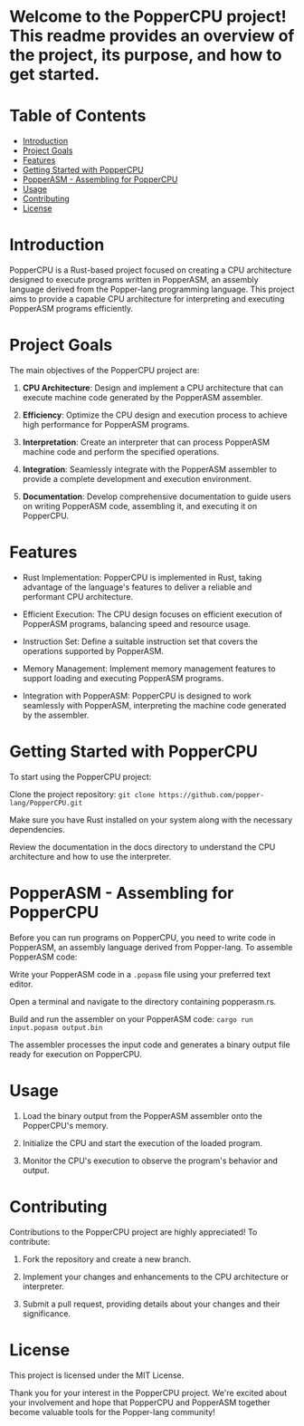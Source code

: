 # Welcome to the PopperCPU project! This readme provides an overview of the project, its purpose, and how to get started.

# Table of Contents
- [Introduction](#introduction)
- [Project Goals](#projects-goals)
- [Features](#features)
- [Getting Started with PopperCPU](#getting-started-with-popper-cpu)
- [PopperASM - Assembling for PopperCPU](#popperasm-assembling-for-poppercpu)
- [Usage](#usage)
- [Contributing](#contributing)
- [License](#license)
# Introduction
PopperCPU is a Rust-based project focused on creating a CPU architecture designed to execute programs written in PopperASM, an assembly language derived from the Popper-lang programming language. This project aims to provide a capable CPU architecture for interpreting and executing PopperASM programs efficiently.

# Project Goals
The main objectives of the PopperCPU project are:

1. **CPU Architecture**: Design and implement a CPU architecture that can execute machine code generated by the PopperASM assembler.

2. **Efficiency**: Optimize the CPU design and execution process to achieve high performance for PopperASM programs.

3. **Interpretation**: Create an interpreter that can process PopperASM machine code and perform the specified operations.

4. **Integration**: Seamlessly integrate with the PopperASM assembler to provide a complete development and execution environment.

5. **Documentation**: Develop comprehensive documentation to guide users on writing PopperASM code, assembling it, and executing it on PopperCPU.

# Features
 - Rust Implementation: PopperCPU is implemented in Rust, taking advantage of the language's features to deliver a reliable and performant CPU architecture.

 - Efficient Execution: The CPU design focuses on efficient execution of PopperASM programs, balancing speed and resource usage.

 - Instruction Set: Define a suitable instruction set that covers the operations supported by PopperASM.

 - Memory Management: Implement memory management features to support loading and executing PopperASM programs.

 - Integration with PopperASM: PopperCPU is designed to work seamlessly with PopperASM, interpreting the machine code generated by the assembler.

# Getting Started with PopperCPU
To start using the PopperCPU project:

Clone the project repository: `git clone https://github.com/popper-lang/PopperCPU.git`

Make sure you have Rust installed on your system along with the necessary dependencies.

Review the documentation in the docs directory to understand the CPU architecture and how to use the interpreter.

# PopperASM - Assembling for PopperCPU
Before you can run programs on PopperCPU, you need to write code in PopperASM, an assembly language derived from Popper-lang. To assemble PopperASM code:

Write your PopperASM code in a `.popasm` file using your preferred text editor.

Open a terminal and navigate to the directory containing popperasm.rs.

Build and run the assembler on your PopperASM code: `cargo run input.popasm output.bin`

The assembler processes the input code and generates a binary output file ready for execution on PopperCPU.

# Usage
1. Load the binary output from the PopperASM assembler onto the PopperCPU's memory.

2. Initialize the CPU and start the execution of the loaded program.

3. Monitor the CPU's execution to observe the program's behavior and output.

# Contributing
Contributions to the PopperCPU project are highly appreciated! To contribute:

1. Fork the repository and create a new branch.

2. Implement your changes and enhancements to the CPU architecture or interpreter.

3. Submit a pull request, providing details about your changes and their significance.

# License
This project is licensed under the MIT License.



Thank you for your interest in the PopperCPU project. We're excited about your involvement and hope that PopperCPU and PopperASM together become valuable tools for the Popper-lang community!


